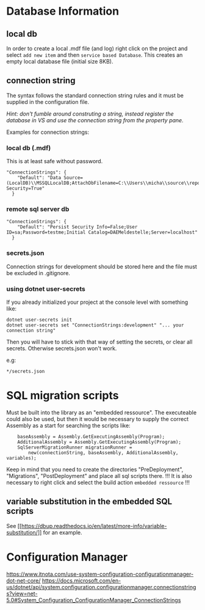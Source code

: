 # Database Information
## local db
In order to create a local .mdf file (and log) right click on the project and select ```add new item``` and then 
```service based Database```. This creates an empty local database file (initial size 8KB).

## connection string
The syntax follows the standard connection string rules and it must be supplied in the configuration file.

*Hint: don't fumble around construting a string, instead register the database in VS and use the connection string from
the property pane.*

Examples for connection strings:
### local db (.mdf)
This is at least safe without password.
```
"ConnectionStrings": {
    "Default": "Data Source=(LocalDB)\\MSSQLLocalDB;AttachDbFilename=C:\\Users\\micha\\source\\repos\\DAEMeldestelle\\at.gv.bmi.bk.DAEMeldestelle.dbdeploy\\Compact.mdf;Integrated Security=True"
  }
```

### remote sql server db
```
"ConnectionStrings": {
    "Default": "Persist Security Info=False;User ID=sa;Password=testme;Initial Catalog=DAEMeldestelle;Server=localhost"
  }
```
### secrets.json
Connection strings for development should be stored here and the file must be excluded in .gitignore.

### using dotnet user-secrets
If you already initialized your project at the console level with something like:
```
dotnet user-secrets init
dotnet user-secrets set "ConnectionStrings:development" "... your connection string"
```
Then you will have to stick with that way of setting the secrets, or clear all secrets.
Otherwise secrets.json won't work.

e.g:
```
*/secrets.json
```
# SQL migration scripts
Must be built into the library as an "embedded ressource".
The executeable could also be used, but then it would be necessary to supply the correct Assembly as 
a start for searching the scripts like:
```
	baseAssembly = Assembly.GetExecutingAssembly(Program);
	AdditionalAssembly = Assembly.GetExecutingAssembly(Program);
	SqlServerMigrationRunner migrationRunner = 
	    new(connectionString, baseAssembly, AdditionalAssembly, variables);
```
Keep in mind that you need to create the directories "PreDeployment", "Migrations", "PostDeployment" and place all sql scripts there.
!!! It is also necessary to right click and select the build action ```embedded ressource``` !!!

## variable substitution in the embedded SQL scripts
See [[https://dbup.readthedocs.io/en/latest/more-info/variable-substitution/]] for an example.

# Configuration Manager
https://www.itnota.com/use-system-configuration-configurationmanager-dot-net-core/
https://docs.microsoft.com/en-us/dotnet/api/system.configuration.configurationmanager.connectionstrings?view=net-5.0#System_Configuration_ConfigurationManager_ConnectionStrings
